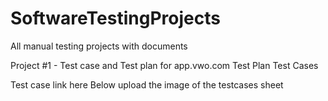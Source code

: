 # SoftwareTestingProjects
All manual testing projects with documents 


Project #1 -  Test case and Test plan for app.vwo.com
Test Plan
Test Cases

Test case link here
Below upload the image of the testcases sheet
